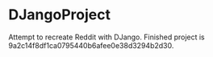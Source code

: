 # DJangoProject

Attempt to recreate Reddit with DJango.
Finished project is 9a2c14f8df1ca0795440b6afee0e38d3294b2d30.
